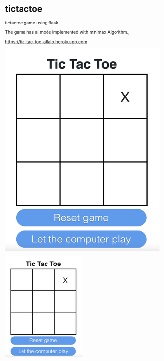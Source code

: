 # tictactoe
tictactoe game using flask.

The game has ai mode implemented with minimax Algorithm.,

https://tic-tac-toe-aflalo.herokuapp.com

![](./board.png)

<img src="./board.png" width=50% height=50%>
